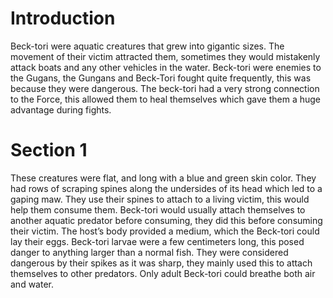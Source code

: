 # Introduction

Beck-tori were aquatic creatures that grew into gigantic sizes.
The movement of their victim attracted them, sometimes they would mistakenly attack boats and any other vehicles in the water.
Beck-tori were enemies to the Gugans, the Gungans and Beck-Tori fought quite frequently, this was because they were dangerous.
The beck-tori had a very strong connection to the Force, this allowed them to heal themselves which gave them a huge advantage during fights.

# Section 1

These creatures were flat, and long with a blue and green skin color.
They had rows of scraping spines along the undersides of its head which led to a gaping maw.
They use their spines to attach to a living victim, this would help them consume them.
Beck-tori would usually attach themselves to another aquatic predator before consuming, they did this before consuming their victim.
The host’s body provided a medium, which the Beck-tori could lay their eggs.
Beck-tori larvae were a few centimeters long, this posed danger to anything larger than a normal fish.
They were considered dangerous by their spikes as it was sharp, they mainly used this to attach themselves to other predators.
Only adult Beck-tori could breathe both air and water.
